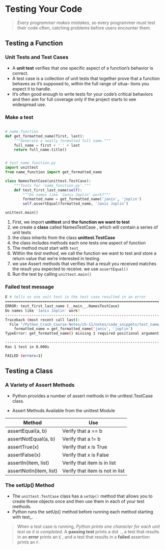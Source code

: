 # Testing Your Code

> *Every programmer makes mistakes*, so every programmer must test their code often, catching problems before users encounter them.

## Testing a Function

### Unit Tests and Test Cases

- A **unit test** verifies that one specific aspect of a function’s behavior is correct.
- A test case is a collection of unit tests that together prove that a function behaves as it’s supposed to, within the full range of situa- tions you expect it to handle.
- It’s often good enough to write tests for your code’s critical behaviors and then aim for full coverage only if the project starts to see widespread use.

### Make a test

```py

# name_function
def get_formatted_name(first, last):
    """Generate a neatly formatted full name."""
    full_name = first + ' ' + last
    return full_name.title()


# test_name_function.py
import unittest
from name_function import get_formatted_name

class NamesTestCase(unittest.TestCase):
    """Tests for 'name_function.py'."""
    def test_first_last_name(self):
        """Do names like 'Janis Joplin' work?"""
        formatted_name = get_formatted_name('janis', 'joplin')
        self.assertEqual(formatted_name, 'Janis Joplin')

unittest.main()
```

1. First, we import **unittest** and **the function we want to test**
2. we create a **class** called NamesTestCase , which will contain a series of unit tests
3. the class inherits from the class **unittest.TestCase**
4. the class includes methods each one tests one aspect of function
5. The method must start with `test_`
6. Within the *test method*, we call the function we want to test and store a return value that we’re interested in testing.
7. we use Assert methods that verifies that a result you received matches the result you expected to receive. we use `assertEqual()`
8. Run the test by calling `unittest.main()`

### Failed test message

```bash
E # tells us one unit test in the test case resulted in an error
======================================================================
ERROR: test_first_last_name (__main__.NamesTestCase)
Do names like 'Janis Joplin' work?
----------------------------------------------------------------------
Traceback (most recent call last):
  File "/Python_Crash_Course-Notes/ch-11/notes/code_snippets/test_name_ function.py", line 8, in test_first_last_name
    formatted_name = get_formatted_name('janis', 'joplin')
TypeError: get_formatted_name() missing 1 required positional argument: 'last'

----------------------------------------------------------------------
Ran 1 test in 0.000s

FAILED (errors=1)
```

## Testing a Class

### A Variety of Assert Methods

- Python provides a number of assert methods in the unittest.TestCase class.

- Assert Methods Available from the unittest Module

|          Method         |            Use                  |
|-------------------------|---------------------------------|
| assertEqual(a, b)       | Verify that a == b              |
| assertNotEqual(a, b)    | Verify that a != b              |
| assertTrue(x)           | Verify that x is True           |
| assertFalse(x)          | Verify that x is False          |
| assertIn(item, list)    | Verify that item is in list     |
| assertNotIn(item, list) | Verify that item is not in list |

### The setUp() Method

- The `unittest.TestCase` class has a `setUp()` method that allows you to create these objects once and then use them in each of your test methods.
- Python runs the setUp() method before running each method starting with test_.

> When a test case is running, *Python prints one character for each unit test as it is completed*. A **passing test** prints a dot `.`, a test that results in an **error** prints an `E` , and a test that results in a **failed** assertion prints an `F`.
